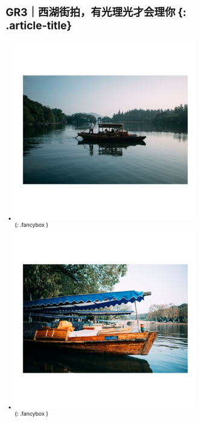 # GR3｜西湖街拍，有光理光才会理你 {: .article-title}

<div class="grid cards" markdown>

- [![Image 3](cff8e077-83d0-444b-8aa7-bc7944f208f6.jpg)](cff8e077-83d0-444b-8aa7-bc7944f208f6.jpg){: .fancybox }
- [![Image 3](5af66739-6458-48d2-a2db-1ceb74e764a2.jpg)](5af66739-6458-48d2-a2db-1ceb74e764a2.jpg){: .fancybox }


</div>